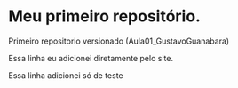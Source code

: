 # Meu primeiro repositório. 
 Primeiro repositorio versionado (Aula01_GustavoGuanabara)

Essa linha eu adicionei diretamente pelo site.

Essa linha adicionei só de teste
